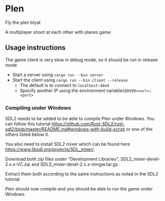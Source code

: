 # Plen

Fly the plen blyat

A multiplayer shoot at each other with planes game

## Usage instructions

The game client is very slow in debug mode, so it should be run in release mode

- Start a server using `cargo run --bin server`
- Start the client using `cargo run --bin client --release`
    - The default is to connect to `localhost:4444`
    - Specify another IP using the environment variable`SERVER=<url>:<port>`


### Compiling under Windows

SDL2 needs to be added to be able to compile Plen under Windows. You can follow this tutorial https://github.com/Rust-SDL2/rust-sdl2/blob/master/README.md#windows-with-build-script
or one of the others listed below it.

You also need to install SDL2 mixer which can be found here https://www.libsdl.org/projects/SDL_mixer/.

Download both zip files under "Development Libraries", SDL2_mixer-devel-2.x.x-VC.zip and SDL2_mixer-devel-2.x.x-mingw.tar.gz.

Extract them both according to the same instructions as noted in the SDL2 tutorial.

Plen should now compile and you should be able to run the game under Windows.